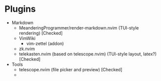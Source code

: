# Plugins

- Markdown
	- MeanderingProgrammer/render-markdown.nvim (TUI-style rendering) [Checked]
	- VimWiki
		- vim-zettel (addon)
	- zk.nvim
	- telekasten.nvim (based on telescope.nvim) (TUI-style layout, latex?) [Checked]
- Tools
	- telescope.nvim (file picker and preview) [Checked]
	- 